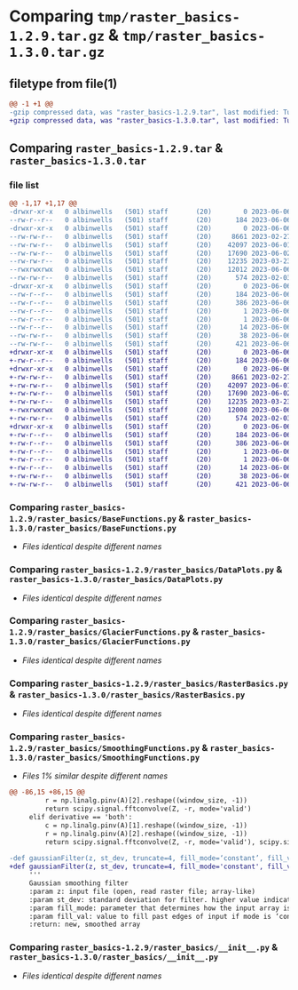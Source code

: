 # Comparing `tmp/raster_basics-1.2.9.tar.gz` & `tmp/raster_basics-1.3.0.tar.gz`

## filetype from file(1)

```diff
@@ -1 +1 @@
-gzip compressed data, was "raster_basics-1.2.9.tar", last modified: Tue Jun  6 14:08:19 2023, max compression
+gzip compressed data, was "raster_basics-1.3.0.tar", last modified: Tue Jun  6 14:11:21 2023, max compression
```

## Comparing `raster_basics-1.2.9.tar` & `raster_basics-1.3.0.tar`

### file list

```diff
@@ -1,17 +1,17 @@
-drwxr-xr-x   0 albinwells   (501) staff       (20)        0 2023-06-06 14:08:19.691390 raster_basics-1.2.9/
--rw-r--r--   0 albinwells   (501) staff       (20)      184 2023-06-06 14:08:19.691454 raster_basics-1.2.9/PKG-INFO
-drwxr-xr-x   0 albinwells   (501) staff       (20)        0 2023-06-06 14:08:19.690417 raster_basics-1.2.9/raster_basics/
--rw-rw-r--   0 albinwells   (501) staff       (20)     8661 2023-02-27 17:09:17.000000 raster_basics-1.2.9/raster_basics/BaseFunctions.py
--rw-rw-r--   0 albinwells   (501) staff       (20)    42097 2023-06-01 21:15:30.000000 raster_basics-1.2.9/raster_basics/DataPlots.py
--rw-rw-r--   0 albinwells   (501) staff       (20)    17690 2023-06-02 17:27:11.000000 raster_basics-1.2.9/raster_basics/GlacierFunctions.py
--rw-rw-r--   0 albinwells   (501) staff       (20)    12235 2023-03-23 16:41:47.000000 raster_basics-1.2.9/raster_basics/RasterBasics.py
--rwxrwxrwx   0 albinwells   (501) staff       (20)    12012 2023-06-06 14:07:38.000000 raster_basics-1.2.9/raster_basics/SmoothingFunctions.py
--rw-rw-r--   0 albinwells   (501) staff       (20)      574 2023-02-03 15:09:59.000000 raster_basics-1.2.9/raster_basics/__init__.py
-drwxr-xr-x   0 albinwells   (501) staff       (20)        0 2023-06-06 14:08:19.691264 raster_basics-1.2.9/raster_basics.egg-info/
--rw-r--r--   0 albinwells   (501) staff       (20)      184 2023-06-06 14:08:19.000000 raster_basics-1.2.9/raster_basics.egg-info/PKG-INFO
--rw-r--r--   0 albinwells   (501) staff       (20)      386 2023-06-06 14:08:19.000000 raster_basics-1.2.9/raster_basics.egg-info/SOURCES.txt
--rw-r--r--   0 albinwells   (501) staff       (20)        1 2023-06-06 14:08:19.000000 raster_basics-1.2.9/raster_basics.egg-info/dependency_links.txt
--rw-r--r--   0 albinwells   (501) staff       (20)        1 2023-06-06 14:08:19.000000 raster_basics-1.2.9/raster_basics.egg-info/not-zip-safe
--rw-r--r--   0 albinwells   (501) staff       (20)       14 2023-06-06 14:08:19.000000 raster_basics-1.2.9/raster_basics.egg-info/top_level.txt
--rw-rw-r--   0 albinwells   (501) staff       (20)       38 2023-06-06 14:08:19.691722 raster_basics-1.2.9/setup.cfg
--rw-rw-r--   0 albinwells   (501) staff       (20)      421 2023-06-06 14:07:49.000000 raster_basics-1.2.9/setup.py
+drwxr-xr-x   0 albinwells   (501) staff       (20)        0 2023-06-06 14:11:21.015007 raster_basics-1.3.0/
+-rw-r--r--   0 albinwells   (501) staff       (20)      184 2023-06-06 14:11:21.015071 raster_basics-1.3.0/PKG-INFO
+drwxr-xr-x   0 albinwells   (501) staff       (20)        0 2023-06-06 14:11:21.014164 raster_basics-1.3.0/raster_basics/
+-rw-rw-r--   0 albinwells   (501) staff       (20)     8661 2023-02-27 17:09:17.000000 raster_basics-1.3.0/raster_basics/BaseFunctions.py
+-rw-rw-r--   0 albinwells   (501) staff       (20)    42097 2023-06-01 21:15:30.000000 raster_basics-1.3.0/raster_basics/DataPlots.py
+-rw-rw-r--   0 albinwells   (501) staff       (20)    17690 2023-06-02 17:27:11.000000 raster_basics-1.3.0/raster_basics/GlacierFunctions.py
+-rw-rw-r--   0 albinwells   (501) staff       (20)    12235 2023-03-23 16:41:47.000000 raster_basics-1.3.0/raster_basics/RasterBasics.py
+-rwxrwxrwx   0 albinwells   (501) staff       (20)    12008 2023-06-06 14:10:42.000000 raster_basics-1.3.0/raster_basics/SmoothingFunctions.py
+-rw-rw-r--   0 albinwells   (501) staff       (20)      574 2023-02-03 15:09:59.000000 raster_basics-1.3.0/raster_basics/__init__.py
+drwxr-xr-x   0 albinwells   (501) staff       (20)        0 2023-06-06 14:11:21.014876 raster_basics-1.3.0/raster_basics.egg-info/
+-rw-r--r--   0 albinwells   (501) staff       (20)      184 2023-06-06 14:11:20.000000 raster_basics-1.3.0/raster_basics.egg-info/PKG-INFO
+-rw-r--r--   0 albinwells   (501) staff       (20)      386 2023-06-06 14:11:20.000000 raster_basics-1.3.0/raster_basics.egg-info/SOURCES.txt
+-rw-r--r--   0 albinwells   (501) staff       (20)        1 2023-06-06 14:11:20.000000 raster_basics-1.3.0/raster_basics.egg-info/dependency_links.txt
+-rw-r--r--   0 albinwells   (501) staff       (20)        1 2023-06-06 14:11:20.000000 raster_basics-1.3.0/raster_basics.egg-info/not-zip-safe
+-rw-r--r--   0 albinwells   (501) staff       (20)       14 2023-06-06 14:11:20.000000 raster_basics-1.3.0/raster_basics.egg-info/top_level.txt
+-rw-rw-r--   0 albinwells   (501) staff       (20)       38 2023-06-06 14:11:21.015323 raster_basics-1.3.0/setup.cfg
+-rw-rw-r--   0 albinwells   (501) staff       (20)      421 2023-06-06 14:11:01.000000 raster_basics-1.3.0/setup.py
```

### Comparing `raster_basics-1.2.9/raster_basics/BaseFunctions.py` & `raster_basics-1.3.0/raster_basics/BaseFunctions.py`

 * *Files identical despite different names*

### Comparing `raster_basics-1.2.9/raster_basics/DataPlots.py` & `raster_basics-1.3.0/raster_basics/DataPlots.py`

 * *Files identical despite different names*

### Comparing `raster_basics-1.2.9/raster_basics/GlacierFunctions.py` & `raster_basics-1.3.0/raster_basics/GlacierFunctions.py`

 * *Files identical despite different names*

### Comparing `raster_basics-1.2.9/raster_basics/RasterBasics.py` & `raster_basics-1.3.0/raster_basics/RasterBasics.py`

 * *Files identical despite different names*

### Comparing `raster_basics-1.2.9/raster_basics/SmoothingFunctions.py` & `raster_basics-1.3.0/raster_basics/SmoothingFunctions.py`

 * *Files 1% similar despite different names*

```diff
@@ -86,15 +86,15 @@
         r = np.linalg.pinv(A)[2].reshape((window_size, -1))
         return scipy.signal.fftconvolve(Z, -r, mode='valid')
     elif derivative == 'both':
         c = np.linalg.pinv(A)[1].reshape((window_size, -1))
         r = np.linalg.pinv(A)[2].reshape((window_size, -1))
         return scipy.signal.fftconvolve(Z, -r, mode='valid'), scipy.signal.fftconvolve(Z, -c, mode='valid')
 
-def gaussianFilter(z, st_dev, truncate=4, fill_mode=‘constant’, fill_val=0):
+def gaussianFilter(z, st_dev, truncate=4, fill_mode='constant', fill_val=0):
     '''
     Gaussian smoothing filter
     :param z: input file (open, read raster file; array-like)
     :param st_dev: standard deviation for filter. higher value indicates greater blur
     :param fill_mode: parameter that determines how the input array is extended when the filter overlaps a border.
     :param fill_val: value to fill past edges of input if mode is ‘constant’. Default is 0.0.
     :return: new, smoothed array
```

### Comparing `raster_basics-1.2.9/raster_basics/__init__.py` & `raster_basics-1.3.0/raster_basics/__init__.py`

 * *Files identical despite different names*

